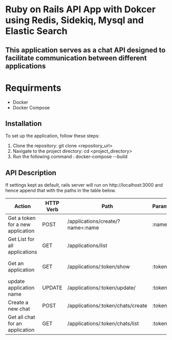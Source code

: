 # Ruby on Rails API App with Dokcer using Redis, Sidekiq, Mysql and Elastic Search

## This application serves as a chat API designed to facilitate communication between different applications

# Requirments
- Docker
- Docker Compose

## Installation

To set up the application, follow these steps:

1. Clone the repository:
   git clone <repository_url>
2. Navigate to the project directory:
   cd <project_directory>
3. Run the following command :
   docker-compose --build

## API Description

If settings kept as default, rails server will run on http://localhost:3000 and hence append that with the paths in the table below.

| Action                                                                   | HTTP Verb | Path                                                                        | Parameters  | Body                                                                       | Response                                                |
|--------------------------------------------------------------------------|-----------|-----------------------------------------------------------------------------|---------------------------------------------|--------------------------------------|---------------------------------------------------------|
| Get a token for a new application                                        | POST      | /applications/create/?name=:name                                            | :name       |  |                                                                      | :token                             |
| Get List for all applications                                | GET       | /applications/list                                        |                                                 |                       | {:app_name, :chats_count, :created_at}                                          |
| Get an application                                               |GET            | /applications/:token/show | :token                    |   |  {:app_name, :chats_count, :created_at}
| update application name    | UPDATE     |    /applications/:token/update/  |  :token  |  {:name} |{:app_name, :chats_count, :created_at} |
| Create a new chat    | POST   | /applications/:token/chats/create | :token |  | {:chat_number} |   
Get all chat for an application | GET | /applications/:token/chats/list | :token | | :chat_number :messages_count |
